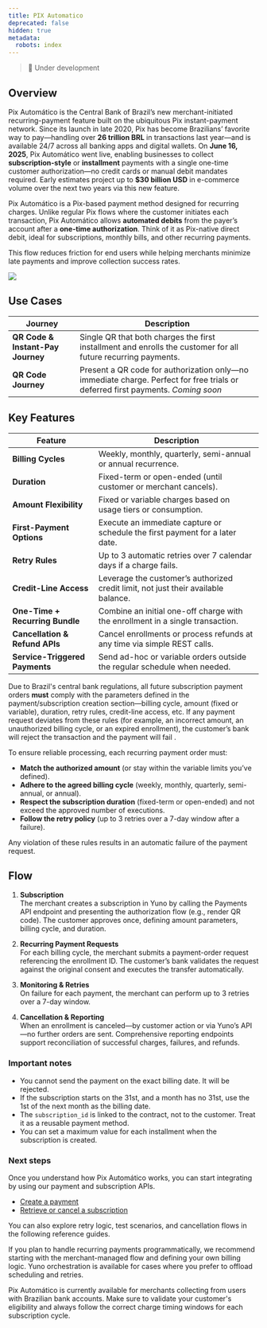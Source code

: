 ```yaml
---
title: PIX Automatico
deprecated: false
hidden: true
metadata:
  robots: index
---
```

> 🚧 Under development

## Overview

Pix Automático is the Central Bank of Brazil’s new merchant-initiated recurring-payment feature built on the ubiquitous Pix instant-payment network. Since its launch in late 2020, Pix has become Brazilians’ favorite way to pay—handling over **26 trillion BRL** in transactions last year—and is available 24/7 across all banking apps and digital wallets. On **June 16, 2025**, Pix Automático went live, enabling businesses to collect **subscription-style** or **installment** payments with a single one-time customer authorization—no credit cards or manual debit mandates required. Early estimates project up to **$30 billion USD** in e-commerce volume over the next two years via this new feature.

Pix Automático is a Pix-based payment method designed for recurring charges. Unlike regular Pix flows where the customer initiates each transaction, Pix Automático allows **automated debits** from the payer’s account after a **one-time authorization**. Think of it as Pix-native direct debit, ideal for subscriptions, monthly bills, and other recurring payments.

This flow reduces friction for end users while helping merchants minimize late payments and improve collection success rates.

<Image align="center" src="https://files.readme.io/0244074dad7346fe21391d1f98939d094d142f3534d75348c474c74fbafafc7a-Screenshot_2025-07-02_at_10.42.49_AM.png" />

## Use Cases

| Journey                           | Description                                                                                                                     |
| --------------------------------- | ------------------------------------------------------------------------------------------------------------------------------- |
| **QR Code & Instant-Pay Journey** | Single QR that both charges the first installment and enrolls the customer for all future recurring payments.                   |
| **QR Code Journey**               | Present a QR code for authorization only—no immediate charge. Perfect for free trials or deferred first payments. *Coming soon* |

## Key Features

| Feature                         | Description                                                                        |
| ------------------------------- | ---------------------------------------------------------------------------------- |
| **Billing Cycles**              | Weekly, monthly, quarterly, semi-annual or annual recurrence.                      |
| **Duration**                    | Fixed-term or open-ended (until customer or merchant cancels).                     |
| **Amount Flexibility**          | Fixed or variable charges based on usage tiers or consumption.                     |
| **First-Payment Options**       | Execute an immediate capture or schedule the first payment for a later date.       |
| **Retry Rules**                 | Up to 3 automatic retries over 7 calendar days if a charge fails.                  |
| **Credit-Line Access**          | Leverage the customer’s authorized credit limit, not just their available balance. |
| **One-Time + Recurring Bundle** | Combine an initial one-off charge with the enrollment in a single transaction.     |
| **Cancellation & Refund APIs**  | Cancel enrollments or process refunds at any time via simple REST calls.           |
| **Service-Triggered Payments**  | Send ad-hoc or variable orders outside the regular schedule when needed.           |

Due to Brazil's central bank regulations, all future subscription payment orders **must** comply with the parameters defined in the payment/subscription creation section—billing cycle, amount (fixed or variable), duration, retry rules, credit-line access, etc. If any payment request deviates from these rules (for example, an incorrect amount, an unauthorized billing cycle, or an expired enrollment), the customer’s bank will reject the transaction and the payment will fail .

To ensure reliable processing, each recurring payment order must:

* **Match the authorized amount** (or stay within the variable limits you’ve defined).
* **Adhere to the agreed billing cycle** (weekly, monthly, quarterly, semi-annual, or annual).
* **Respect the subscription duration** (fixed-term or open-ended) and not exceed the approved number of executions.
* **Follow the retry policy** (up to 3 retries over a 7-day window after a failure).

Any violation of these rules results in an automatic failure of the payment request.

## Flow

1. **Subscription**\
   The merchant creates a subscription in Yuno by calling the Payments API endpoint and presenting the authorization flow (e.g., render QR code). The customer approves once, defining amount parameters, billing cycle, and duration.

2. **Recurring Payment Requests**\
   For each billing cycle, the merchant submits a payment-order request referencing the enrollment ID. The customer’s bank validates the request against the original consent and executes the transfer automatically.

3. **Monitoring & Retries**\
   On failure for each payment, the merchant can perform up to 3 retries over a 7-day window.

4. **Cancellation & Reporting**\
   When an enrollment is canceled—by customer action or via Yuno’s API—no further orders are sent. Comprehensive reporting endpoints support reconciliation of successful charges, failures, and refunds.

### Important notes

* You cannot send the payment on the exact billing date. It will be rejected.
* If the subscription starts on the 31st, and a month has no 31st, use the 1st of the next month as the billing date.
* The `subscription_id` is linked to the contract, not to the customer. Treat it as a reusable payment method.
* You can set a maximum value for each installment when the subscription is created.

### Next steps

Once you understand how Pix Automático works, you can start integrating by using our payment and subscription APIs.

* [Create a payment](https://docs.y.uno/reference/create-payment)
* [Retrieve or cancel a subscription](https://docs.y.uno/reference/retrieve-subscription)

You can also explore retry logic, test scenarios, and cancellation flows in the following reference guides.

If you plan to handle recurring payments programmatically, we recommend starting with the merchant-managed flow and defining your own billing logic. Yuno orchestration is available for cases where you prefer to offload scheduling and retries.

Pix Automático is currently available for merchants collecting from users with Brazilian bank accounts. Make sure to validate your customer's eligibility and always follow the correct charge timing windows for each subscription cycle.